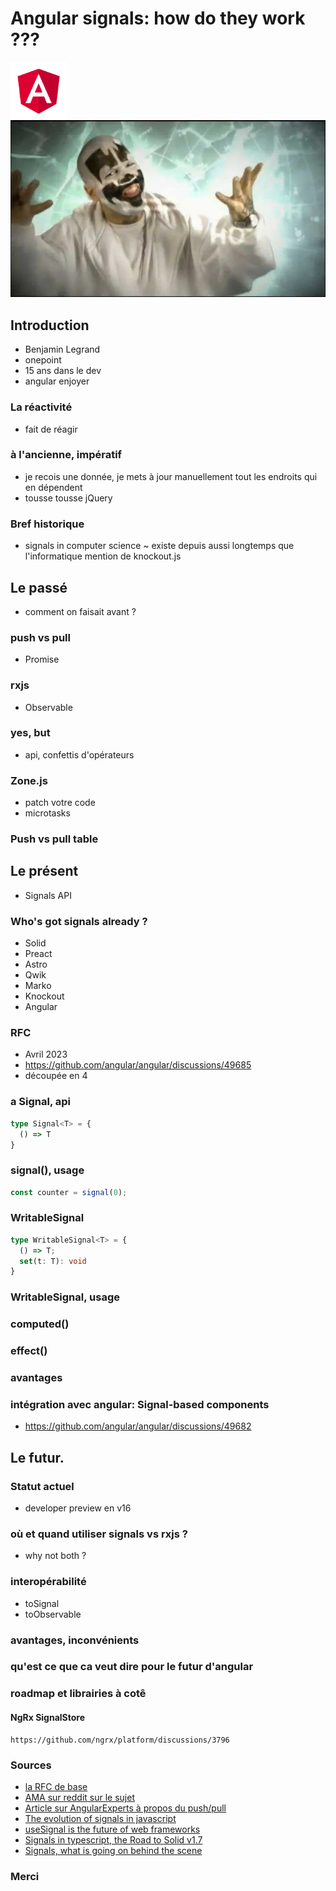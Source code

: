 # Angular signals: how do they work ??? 

<img src="angular.svg" height="90vh" alt="logo angular"/>


<img src="icp-magnets.webp" alt="Insane Clown Possee">



## Introduction

- Benjamin Legrand
- onepoint
- 15 ans dans le dev
- angular enjoyer


### La réactivité

- fait de réagir


### à l'ancienne, impératif

- je recois une donnée, je mets à jour manuellement tout les endroits qui en dépendent
- tousse tousse jQuery


### Bref historique

- signals in computer science
~
existe depuis aussi longtemps que l'informatique
mention de knockout.js



## Le passé
- comment on faisait avant ?


### push vs pull

- Promise<Value>


### rxjs

- Observable<Value>


### yes, but

- api, confettis d'opérateurs


### Zone.js

- patch votre code
- microtasks


### Push vs pull table



## Le présent

- Signals API


### Who's got signals already ?

- Solid
- Preact
- Astro
- Qwik
- Marko
- Knockout
- Angular


### RFC
- Avril 2023
- https://github.com/angular/angular/discussions/49685
- découpée en 4


### a Signal, api

```typescript
type Signal<T> = {
  () => T
}
```


### signal(), usage

```typescript
const counter = signal(0);
```


### WritableSignal

```typescript
type WritableSignal<T> = {
  () => T;
  set(t: T): void
}
```


### WritableSignal, usage


### computed()


### effect()


### avantages


### intégration avec angular: Signal-based components

- https://github.com/angular/angular/discussions/49682



## Le futur.


### Statut actuel

- developer preview en v16


### où et quand utiliser signals vs rxjs ?

- why not both ?

### interopérabilité 

- toSignal
- toObservable


### avantages, inconvénients 


### qu'est ce que ca veut dire pour le futur d'angular


### roadmap et librairies à cotê

#### NgRx SignalStore

```
https://github.com/ngrx/platform/discussions/3796
```


### Sources

- [la RFC de base](https://github.com/angular/angular/discussions/49685)
- [AMA sur reddit sur le sujet](https://www.reddit.com/r/Angular2/comments/12t7107/informal_ama_angular_signals_rfc/)
- [Article sur AngularExperts à propos du push/pull](https://angularexperts.io/blog/angular-signals-push-pull)
- [The evolution of signals in javascript](https://dev.to/this-is-learning/the-evolution-of-signals-in-javascript-8ob)
- [useSignal is the future of web frameworks](https://www.builder.io/blog/usesignal-is-the-future-of-web-frameworks)
- [Signals in typescript, the Road to Solid v1.7](https://www.youtube.com/watch?v=2fW6JaJHoCE)
- [Signals, what is going on behind the scene](https://itnext.io/signals-whats-going-on-behind-the-scenes-ec858589ea63)


### Merci

